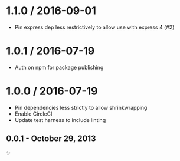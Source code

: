 1.1.0 / 2016-09-01
==================

  * Pin express dep less restrictively to allow use with express 4 (#2)

1.0.1 / 2016-07-19
==================

  * Auth on npm for package publishing

1.0.0 / 2016-07-19
==================

  * Pin dependencies less strictly to allow shrinkwrapping
  * Enable CircleCI
  * Update test harness to include linting

0.0.1 - October 29, 2013
-------------------------
:sparkles:

